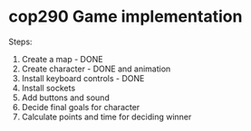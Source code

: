 # cop290 Game implementation
Steps:
1. Create a map - DONE 
2. Create character - DONE and animation 
3. Install keyboard controls -  DONE
4. Install sockets
5. Add buttons and sound
6. Decide final goals for character
7. Calculate points and time for deciding winner
